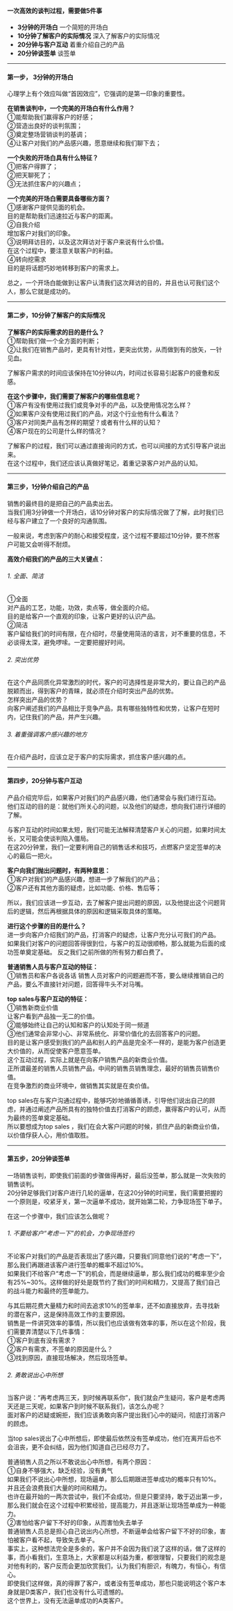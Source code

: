 #### 一次高效的谈判过程，需要做5件事
- **3分钟的开场白**
一个简短的开场白
- **10分钟了解客户的实际情况**
深入了解客户的实际情况
- **20分钟与客户互动**
着重介绍自己的产品
- **20分钟谈签单**
谈签单
      
****
#### 第一步， 3分钟的开场白
心理学上有个效应叫做“首因效应”，它强调的是第一印象的重要性。      
      
**在销售谈判中，一个完美的开场白有什么作用？**     
①能帮助我们赢得客户的好感；      
②营造出良好的谈判氛围；      
③奠定整场营销谈判的基调；     
④让客户对我们的产品感兴趣，愿意继续和我们聊下去；       
       
**一个失败的开场白具有什么特征？**     
①把客户得罪了；     
②把天聊死了；     
③无法抓住客户的兴趣点；    
     
**一个完美的开场白需要具备哪些方面？**           
①感谢客户提供见面的机会。       
目的是帮助我们迅速拉近与客户的距离。     
②自我介绍       
增加客户对我们的印象。       
③说明拜访目的，以及这次拜访对于客户来说有什么价值。       
在这个过程中，要注意关联客户的利益。     
④转向挖需求      
目的是将话题巧妙地转移到客户的需求上。     
	     
总之，一个开场白能做到让客户认清我们这次拜访的目的，并且也认可我们这个人，那么它就是成功的。
		 
*****
#### 第二步，10分钟了解客户的实际情况
**了解客户的实际需求的目的是什么？**       
①帮助我们做一个全方面的判断；     
②让我们在销售产品时，更具有针对性，更突出优势，从而做到有的放矢，一针见血。      
     
了解客户需求的时间应该保持在10分钟以内，时间过长容易引起客户的疲惫和反感。     
      
**在这个步骤中，我们需要了解客户的哪些信息呢？**       
①客户有没有使用过我们或竞争对手的产品，以及使用情况怎么样？      
②如果客户没有使用过我们的产品，对这个行业他有什么看法？     
③客户对同类产品有怎样的期望？或者有什么样的认知？      
④客户现在的公司是什么样的情况？      
       
了解客户的过程，我们可以通过直接询问的方式，也可以间接的方式引导客户说出来。      
在这个过程中，我们还应该认真做好笔记，着重记录客户对产品的认知。     
     
****
#### 第三步，1分钟介绍自己的产品
销售的最终目的是把自己的产品卖出去。      
当我们用3分钟做一个开场白，话10分钟对客户的实际情况做了了解，此时我们已经与客户建立了一个良好的沟通氛围。      
     
一般来说，考虑到客户的耐心和接受程度，这个过程不要超过10分钟，要不然客户可能又会听得不耐烦。      
     
**高效介绍我们的产品的三大关键点：**       
###### 1. 全面、简洁
①全面      
对产品的工艺，功能，功效，卖点等，做全面的介绍。       
目的是给客户一个直观的印象，让客户更好的认识产品。    
②简洁      
客户留给我们的时间有限，在介绍时，尽量使用简洁的语言，对不重要的信息，不必谈得太深，避免啰嗦。一定要把握好时间。     
      
###### 2. 突出优势
在这个产品同质化异常激烈的时代，客户的可选择性是非常大的，要让自己的产品脱颖而出，得到客户的青睐，就必须在介绍时突出产品的优势。          
怎样突出产品的优势？     
向客户阐述我们的产品相比于竞争产品，具有哪些独特性和优势，让客户在短时内，记住我们的产品，并产生兴趣。      
      
###### 3. 着重强调客户感兴趣的地方
在介绍产品时，应该立足于客户的实际需求，抓住客户感兴趣的点。     
        
****
#### 第四步，20分钟与客户互动
产品介绍完毕后，如果客户对我们的产品感兴趣，他们通常会与我们进行互动。      
他们互动的目的是：就他们所关心的问题，以及他们的疑虑，想向我们进行详细的了解。     
      
与客户互动的时间如果太短，我们可能无法解释清楚客户关心的问题，如果时间太长，又可能会使谈判陷入僵局。      
在这20分钟里，我们一定要利用自己的销售话术和技巧，点燃客户坚定签单的决心的最后一把火。     
     
**客户向我们抛出问题时，有两种意思：**         
①客户对我们的产品感兴趣，想进一步了解我们的产品；      
②客户还有其他方面的疑虑，比如功能、价格、售后等；      
       
所以，我们应该进一步互动，去了解客户提出问题的原因，以及他提出这个问题背后的逻辑，然后再根据具体的原因和逻辑采取具体的策略。      
      
**进行这个步骤的目的是什么？**        
进一步向客户介绍我们的产品，打消客户的疑虑，让客户充分认可我们的产品。      
如果我们对客户的问题回答得很到位，与客户的互动很顺畅，那么就能为后面的成功签单奠定基础。  反之我们之前所做的所有努力都白费了。      
      
**普通销售人员与客户互动的特征：**      
①销售员和客户各说各话
销售人员对客户的问题避而不答，要么继续推销自己的产品，要么不直接针对问题，回答得牛头不对马嘴。      
      
**top sales与客户互动的特征：**      
①销售新商业价值       
让客户看到产品独一无二的价值。      
②能够始终让自己的认知和客户的认知处于同一频道       
③他们通常会非常小心、非常系统化、非常价值化的去回答客户的问题。      
目的是让客户感受到我们的产品和别人的产品是完全不一样的，是能为客户创造更大价值的，从而促使客户愿意签单。        
这个互动过程，实际上就是在向客户销售产品的新商业价值。        
正所谓最差的销售人员销售产品，中间的销售员销售理念，最好的销售员销售价值。      
在竞争激烈的商业环境中，做销售其实就是在卖价值。      
       
top sales在与客户沟通过程中，能够巧妙地循循善诱，引导他们说出自己的顾虑，并通过阐述产品所具有的独特价值去打消客户的顾虑，赢得客户的认可，从而为最终的签单奠定基础。     
所以要想成为top sales ，我们在会大客户问题的时候，抓住产品的新商业价值，以价值俘获人心，用价值取胜。
     
*****
#### 第五步，20分钟谈签单
一场销售谈判，即使我们前面的步骤做得再好，最后没签单，那么就是一次失败的销售谈判。        
20分钟足够我们对客户进行几轮的逼单，在这20分钟的时间里，我们需要把握的一个原则是，咬紧牙关，第一次逼单不成功，就开始第二轮，力争现场签下单子。       
     
在这一个步骤中，我们应该怎么做呢？       
###### 1. 不要给客户“考虑一下”的机会，力争现场签约
不论客户对我们的产品是否表现出了感兴趣，只要我们同意他们说的“考虑一下”，那么我们再跟进该客户进行签单的概率不超过10%。        
如果我们不给客户“考虑一下”的机会，而是继续逼单，那么我们成功的概率至少会有25%~30%。这样做的好处是既节约了我们的时间和精力，又提高了我们自己的战斗能力和最终的签单能力。      
     
与其后期花费大量精力和时间去追求10%的签单率，还不如直接放弃，去寻找新的潜在客户，这是保持高效工作的主要原因。      
销售是一件讲究效率的事情，所以我们也应该做有效率的事，所以在这个阶段，我们需要弄清楚以下几件事情：       
①客户到底有没有需求？      
②客户有需求，不签单的原因是什么？        
③找到原因，直接现场解决，然后现场签单。       
     
###### 2. 勇敢说出心中所想
当客户说：“再考虑两三天，到时候再联系你”，我们就会产生疑问，客户是考虑两天还是三天呢，如果客户到时候不联系我们，该怎么办呢？       
面对客户的迟疑或婉拒，我们应该勇敢向客户提出我们心中的疑问，彻底打消客户的顾虑。      
         
当top sales说出了心中所想后，即使最后依然没有签单成功，他们在离开后也不会沮丧，更不会纠结，因为他们知道自己已经尽力了。       
      
普通销售人员之所以不敢说出心中所想，有两个原因：        
①自身不够强大，缺乏经验，没有勇气           
如果我们不说出心中所想，现场逼单，那么后期跟进签单成功的概率只有10%。        
并且还会浪费我们大量的时间和精力。      
也许在最开始的一两次尝试中，我们不会成功，但是只要坚持，敢于迈出第一步，那么我们就会在这个过程中积累经验，提高能力，并且逐渐让现场签单成为一种能力。       
②害怕给客户留下不好的印象，从而害怕失去单子         
普通销售人员总是担心自己说出内心所想，不断逼单会给客户留下不好的印象，害怕被客户看不起，导致失去单子。       
事实上，这种想法完全是多余的，客户并不会因为我们说了这样的话，做了这样的事，而小看我们，生意场上，大家都是以利益为重，都很理智，只要我们的观念是对他有利的，客户反而会更加欣赏我们，认为我们有胆识，有魄力，有恒心，有信心。         
即使我们这样做，真的得罪了客户，或者没有签单成功，那也只能说明这个客户本身就是D类客户，我们也没有什么可遗憾的。       
这个世界上，没有无法逼单成功的A类客户。       